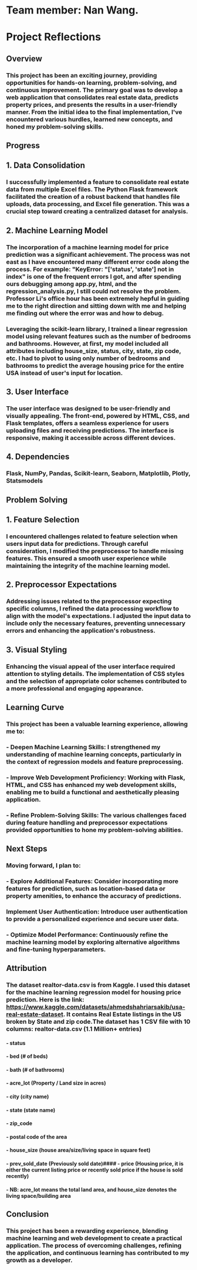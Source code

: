# Team member: Nan Wang. 
# Project Reflections

## Overview
### This project has been an exciting journey, providing opportunities for hands-on learning, problem-solving, and continuous improvement. The primary goal was to develop a web application that consolidates real estate data, predicts property prices, and presents the results in a user-friendly manner. From the initial idea to the final implementation, I've encountered various hurdles, learned new concepts, and honed my problem-solving skills.

## Progress

## 1. Data Consolidation
### I successfully implemented a feature to consolidate real estate data from multiple Excel files. The Python Flask framework facilitated the creation of a robust backend that handles file uploads, data processing, and Excel file generation. This was a crucial step toward creating a centralized dataset for analysis.

## 2. Machine Learning Model
### The incorporation of a machine learning model for price prediction was a significant achievement. The process was not east as I have encountered many different error code along the process. For example: "KeyError: "['status', 'state'] not in index" is one of the frequent errors I got, and after spending ours debugging among app.py, html, and the regression_analysis.py, I still could not resolve the problem. Professor Li's office hour has been extremely hepful in guiding me to the right direction and sitting down with me and helping me finding out where the error was and how to debug. 
### Leveraging the scikit-learn library, I trained a linear regression model using relevant features such as the number of bedrooms and bathrooms. However, at first, my model included all attributes including house_size, status, city, state, zip code, etc. I had to pivot to using only number of bedrooms and bathrooms to predict the average housing price for the entire USA instead of user's input for location. 

## 3. User Interface
### The user interface was designed to be user-friendly and visually appealing. The front-end, powered by HTML, CSS, and Flask templates, offers a seamless experience for users uploading files and receiving predictions. The interface is responsive, making it accessible across different devices.

## 4. Dependencies
### Flask, NumPy, Pandas, Scikit-learn, Seaborn, Matplotlib, Plotly, Statsmodels

## Problem Solving

## 1. Feature Selection

### I encountered challenges related to feature selection when users input data for predictions. Through careful consideration, I modified the preprocessor to handle missing features. This ensured a smooth user experience while maintaining the integrity of the machine learning model.

## 2. Preprocessor Expectations

### Addressing issues related to the preprocessor expecting specific columns, I refined the data processing workflow to align with the model's expectations. I adjusted the input data to include only the necessary features, preventing unnecessary errors and enhancing the application's robustness.

## 3. Visual Styling

### Enhancing the visual appeal of the user interface required attention to styling details. The implementation of CSS styles and the selection of appropriate color schemes contributed to a more professional and engaging appearance.

## Learning Curve

### This project has been a valuable learning experience, allowing me to:

### - Deepen Machine Learning Skills: I strengthened my understanding of machine learning concepts, particularly in the context of regression models and feature preprocessing.
  
### - Improve Web Development Proficiency: Working with Flask, HTML, and CSS has enhanced my web development skills, enabling me to build a functional and aesthetically pleasing application.

### - Refine Problem-Solving Skills: The various challenges faced during feature handling and preprocessor expectations provided opportunities to hone my problem-solving abilities.

## Next Steps
### Moving forward, I plan to:
### - Explore Additional Features: Consider incorporating more features for prediction, such as location-based data or property amenities, to enhance the accuracy of predictions.
### Implement User Authentication: Introduce user authentication to provide a personalized experience and secure user data.

### - Optimize Model Performance: Continuously refine the machine learning model by exploring alternative algorithms and fine-tuning hyperparameters.

## Attribution
### The dataset realtor-data.csv is from Kaggle. I used this dataset for the machine learning regression model for housing price prediction. Here is the link: https://www.kaggle.com/datasets/ahmedshahriarsakib/usa-real-estate-dataset. It contains Real Estate listings in the US broken by State and zip code.The dataset has 1 CSV file with 10 columns: realtor-data.csv (1.1 Million+ entries)
#### - status 
#### - bed (# of beds)
#### - bath (# of bathrooms)
#### - acre_lot (Property / Land size in acres)
#### - city (city name)
#### - state (state name)
#### - zip_code
#### - postal code of the area 
#### - house_size (house area/size/living space in square feet)
#### - prev_sold_date (Previously sold date)#### - price (Housing price, it is either the current listing price or recently sold price if the house is sold recently)
#### - NB: acre_lot means the total land area, and house_size denotes the living space/building area

## Conclusion

### This project has been a rewarding experience, blending machine learning and web development to create a practical application. The process of overcoming challenges, refining the application, and continuous learning has contributed to my growth as a developer.

